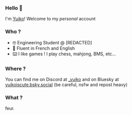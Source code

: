 ### Hello 🙌
I'm [Yuiko](https://gist.github.com/Yuiko911)! Welcome to my *personal* account

### Who ? 
- 🤓 Engineering Student @ [REDACTED]
- 🥖 Fluent in French and English
- ⌨️ I like games ! I play chess, mahjong, BMS, etc...

### Where ?
You can find me on Discord at [_yuiko](https://discordapp.com/users/191197677289996288) and on Bluesky at [yuikoiscute.bsky.social](https://bsky.app/profile/yuikoiscute.bsky.social) (be careful, nsfw and repost heavy)

### What ?
feur.
